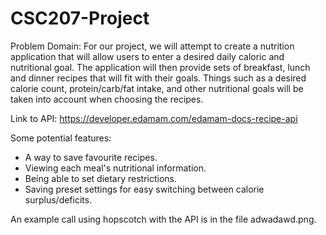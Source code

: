 # CSC207-Project

Problem Domain: 
For our project, we will attempt to create a nutrition
application that will allow users to enter a desired daily caloric and
nutritional goal. The application will then provide sets of breakfast, lunch and
dinner recipes that will fit with their goals. Things such as a desired calorie
count, protein/carb/fat intake, and other nutritional goals will be taken into
account when choosing the recipes. 

Link to API:
https://developer.edamam.com/edamam-docs-recipe-api 

Some potential features:
- A way to save favourite recipes.
- Viewing each meal's nutritional information.
- Being able to set dietary restrictions.
- Saving preset settings for easy switching between calorie surplus/deficits.

An example call using hopscotch with the API is in the file adwadawd.png.
